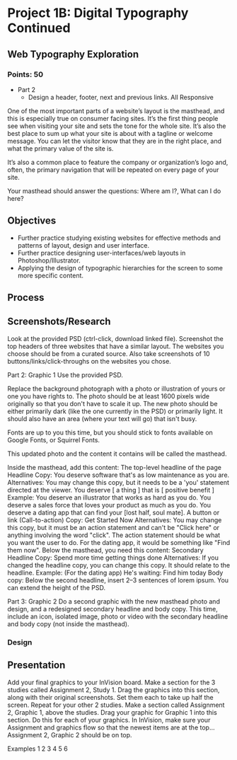 # Project 1B: Digital Typography Continued

## Web Typography Exploration

### Points: 50

- Part 2 
  - Design a header, footer, next and previous links. All Responsive

One of the most important parts of a website’s layout is the masthead, and this is especially true on consumer facing sites. It’s the first thing people see when visiting your site and sets the tone for the whole site. It’s also the best place to sum up what your site is about with a tagline or welcome message. You can let the visitor know that they are in the right place, and what the primary value of the site is.

It’s also a common place to feature the company or organization’s logo and, often, the primary navigation that will be repeated on every page of your site.

Your masthead should answer the questions: Where am I?, What can I do here?

## Objectives

- Further practice studying existing websites for effective methods and patterns of layout, design and user interface.
- Further practice designing user-interfaces/web layouts in Photoshop/Illustrator.
- Applying the design of typographic hierarchies for the screen to some more specific content.



## Process

## Screenshots/Research
Look at the provided PSD (ctrl-click, download linked file).
Screenshot the top headers of three websites that have a similar layout. The websites you choose should be from a curated source.
Also take screenshots of 10 buttons/links/click-throughs on the websites you chose.

Part 2: Graphic 1
Use the provided PSD.

Replace the background photograph with a photo or illustration of yours or one you have rights to. The photo should be at least 1600 pixels wide originally so that you don't have to scale it up. The new photo should be either primarily dark (like the one currently in the PSD) or primarily light. It should also have an area (where your text will go) that isn't busy.

Fonts are up to you this time, but you should stick to fonts available on Google Fonts, or Squirrel Fonts.

This updated photo and the content it contains will be called the masthead.

Inside the masthead, add this content:
The top-level headline of the page
Headline Copy: You deserve software that's as low maintenance as you are.
Alternatives: You may change this copy, but it needs to be a 'you' statement directed at the viewer.
You deserve [ a thing ] that is [ positive benefit ]
Example: You deserve an illustrator that works as hard as you do. You deserve a sales force that loves your product as much as you do. You deserve a dating app that can find your [lost half, soul mate].
A button or link (Call-to-action)
Copy: Get Started Now
Alternatives: You may change this copy, but it must be an action statement and can't be "Click here" or anything involving the word "click". The action statement should be what you want the user to do. For the dating app, it would be something like "Find them now".
Below the masthead, you need this content:
Secondary Headline
Copy: Spend more time getting things done
Alternatives: If you changed the headline copy, you can change this copy. It should relate to the headline.
Example: (For the dating app) He's waiting: Find him today
Body copy: Below the second headline, insert 2–3 sentences of lorem ipsum.
You can extend the height of the PSD.

Part 3: Graphic 2
Do a second graphic with the new masthead photo and design, and a redesigned secondary headline and body copy. This time, include an icon, isolated image, photo or video with the secondary headline and body copy (not inside the masthead).

### Design

## Presentation
Add your final graphics to your InVision board.
Make a section for the 3 studies called Assignment 2, Study 1.
Drag the graphics into this section, along with their original screenshots. Set them each to take up half the screen.
Repeat for your other 2 studies.
Make a section called Assignment 2, Graphic 1, above the studies.
Drag your graphic for Graphic 1 into this section.
Do this for each of your graphics.
In InVision, make sure your Assignment and graphics flow so that the newest items are at the top… Assignment 2, Graphic 2 should be on top.

Examples
1 2 3 4 5 6
